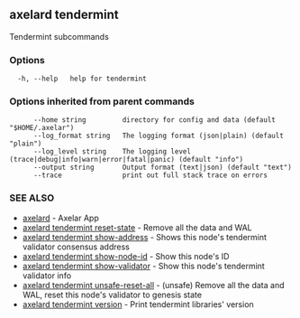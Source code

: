 ## axelard tendermint

Tendermint subcommands

### Options

```
  -h, --help   help for tendermint
```

### Options inherited from parent commands

```
      --home string         directory for config and data (default "$HOME/.axelar")
      --log_format string   The logging format (json|plain) (default "plain")
      --log_level string    The logging level (trace|debug|info|warn|error|fatal|panic) (default "info")
      --output string       Output format (text|json) (default "text")
      --trace               print out full stack trace on errors
```

### SEE ALSO

- [axelard](/cli-docs/v0_31_2/axelard) - Axelar App
- [axelard tendermint reset-state](/cli-docs/v0_31_2/axelard_tendermint_reset-state) - Remove all the data and WAL
- [axelard tendermint show-address](/cli-docs/v0_31_2/axelard_tendermint_show-address) - Shows this node's tendermint validator consensus address
- [axelard tendermint show-node-id](/cli-docs/v0_31_2/axelard_tendermint_show-node-id) - Show this node's ID
- [axelard tendermint show-validator](/cli-docs/v0_31_2/axelard_tendermint_show-validator) - Show this node's tendermint validator info
- [axelard tendermint unsafe-reset-all](/cli-docs/v0_31_2/axelard_tendermint_unsafe-reset-all) - (unsafe) Remove all the data and WAL, reset this node's validator to genesis state
- [axelard tendermint version](/cli-docs/v0_31_2/axelard_tendermint_version) - Print tendermint libraries' version
